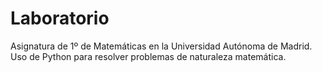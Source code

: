 # Laboratorio
Asignatura de 1º de Matemáticas en la Universidad Autónoma de Madrid. Uso de Python para resolver problemas de naturaleza matemática.
